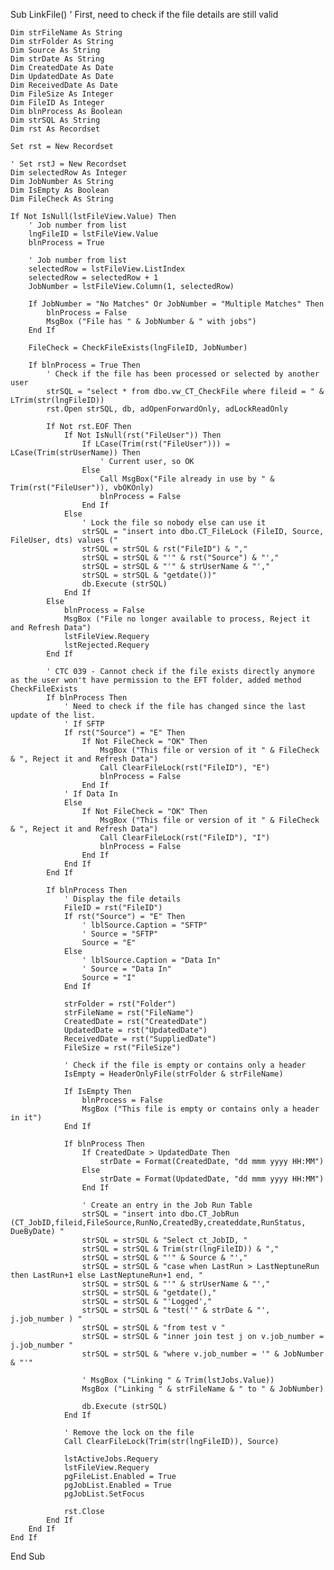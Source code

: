Sub LinkFile()
    ' First, need to check if the file details are still valid
    
    Dim strFileName As String
    Dim strFolder As String
    Dim Source As String
    Dim strDate As String
    Dim CreatedDate As Date
    Dim UpdatedDate As Date
    Dim ReceivedDate As Date
    Dim FileSize As Integer
    Dim FileID As Integer
    Dim blnProcess As Boolean
    Dim strSQL As String
    Dim rst As Recordset
    
    Set rst = New Recordset
    
    ' Set rstJ = New Recordset
    Dim selectedRow As Integer
    Dim JobNumber As String
    Dim IsEmpty As Boolean
    Dim FileCheck As String
    
    If Not IsNull(lstFileView.Value) Then
        ' Job number from list
        lngFileID = lstFileView.Value
        blnProcess = True
        
        ' Job number from list
        selectedRow = lstFileView.ListIndex
        selectedRow = selectedRow + 1
        JobNumber = lstFileView.Column(1, selectedRow)
        
        If JobNumber = "No Matches" Or JobNumber = "Multiple Matches" Then
            blnProcess = False
            MsgBox ("File has " & JobNumber & " with jobs")
        End If
        
        FileCheck = CheckFileExists(lngFileID, JobNumber)
        
        If blnProcess = True Then
            ' Check if the file has been processed or selected by another user
            strSQL = "select * from dbo.vw_CT_CheckFile where fileid = " & LTrim(str(lngFileID))
            rst.Open strSQL, db, adOpenForwardOnly, adLockReadOnly
            
            If Not rst.EOF Then
                If Not IsNull(rst("FileUser")) Then
                    If LCase(Trim(rst("FileUser"))) = LCase(Trim(strUserName)) Then
                        ' Current user, so OK
                    Else
                        Call MsgBox("File already in use by " & Trim(rst("FileUser")), vbOKOnly)
                        blnProcess = False
                    End If
                Else
                    ' Lock the file so nobody else can use it
                    strSQL = "insert into dbo.CT_FileLock (FileID, Source, FileUser, dts) values ("
                    strSQL = strSQL & rst("FileID") & ","
                    strSQL = strSQL & "'" & rst("Source") & "',"
                    strSQL = strSQL & "'" & strUserName & "',"
                    strSQL = strSQL & "getdate())"
                    db.Execute (strSQL)
                End If
            Else
                blnProcess = False
                MsgBox ("File no longer available to process, Reject it and Refresh Data")
                lstFileView.Requery
                lstRejected.Requery
            End If
            
            ' CTC 039 - Cannot check if the file exists directly anymore as the user won't have permission to the EFT folder, added method CheckFileExists
            If blnProcess Then
                ' Need to check if the file has changed since the last update of the list.
                ' If SFTP
                If rst("Source") = "E" Then
                    If Not FileCheck = "OK" Then
                        MsgBox ("This file or version of it " & FileCheck & ", Reject it and Refresh Data")
                        Call ClearFileLock(rst("FileID"), "E")
                        blnProcess = False
                    End If
                ' If Data In
                Else
                    If Not FileCheck = "OK" Then
                        MsgBox ("This file or version of it " & FileCheck & ", Reject it and Refresh Data")
                        Call ClearFileLock(rst("FileID"), "I")
                        blnProcess = False
                    End If
                End If
            End If
            
            If blnProcess Then
                ' Display the file details
                FileID = rst("FileID")
                If rst("Source") = "E" Then
                    ' lblSource.Caption = "SFTP"
                    ' Source = "SFTP"
                    Source = "E"
                Else
                    ' lblSource.Caption = "Data In"
                    ' Source = "Data In"
                    Source = "I"
                End If
                
                strFolder = rst("Folder")
                strFileName = rst("FileName")
                CreatedDate = rst("CreatedDate")
                UpdatedDate = rst("UpdatedDate")
                ReceivedDate = rst("SuppliedDate")
                FileSize = rst("FileSize")
                
                ' Check if the file is empty or contains only a header
                IsEmpty = HeaderOnlyFile(strFolder & strFileName)
                
                If IsEmpty Then
                    blnProcess = False
                    MsgBox ("This file is empty or contains only a header in it")
                End If
                
                If blnProcess Then
                    If CreatedDate > UpdatedDate Then
                        strDate = Format(CreatedDate, "dd mmm yyyy HH:MM")
                    Else
                        strDate = Format(UpdatedDate, "dd mmm yyyy HH:MM")
                    End If
                    
                    ' Create an entry in the Job Run Table
                    strSQL = "insert into dbo.CT_JobRun (CT_JobID,fileid,FileSource,RunNo,CreatedBy,createddate,RunStatus, DueByDate) "
                    strSQL = strSQL & "Select ct_JobID, "
                    strSQL = strSQL & Trim(str(lngFileID)) & ","
                    strSQL = strSQL & "'" & Source & "',"
                    strSQL = strSQL & "case when LastRun > LastNeptuneRun then LastRun+1 else LastNeptuneRun+1 end, "
                    strSQL = strSQL & "'" & strUserName & "',"
                    strSQL = strSQL & "getdate(),"
                    strSQL = strSQL & "'Logged',"
                    strSQL = strSQL & "test('" & strDate & "', j.job_number ) "
                    strSQL = strSQL & "from test v "
                    strSQL = strSQL & "inner join test j on v.job_number = j.job_number "
                    strSQL = strSQL & "where v.job_number = '" & JobNumber & "'"
                    
                    ' MsgBox ("Linking " & Trim(lstJobs.Value))
                    MsgBox ("Linking " & strFileName & " to " & JobNumber)
                    
                    db.Execute (strSQL)
                End If
                
                ' Remove the lock on the file
                Call ClearFileLock(Trim(str(lngFileID)), Source)
                
                lstActiveJobs.Requery
                lstFileView.Requery
                pgFileList.Enabled = True
                pgJobList.Enabled = True
                pgJobList.SetFocus
                
                rst.Close
            End If
        End If
    End If
End Sub
